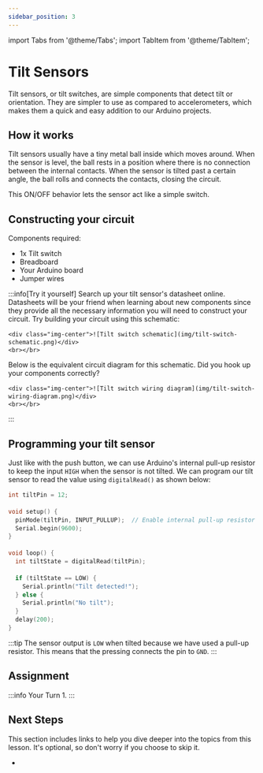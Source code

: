 ```yaml
---
sidebar_position: 3
---
```


import Tabs from '@theme/Tabs';
import TabItem from '@theme/TabItem';

# Tilt Sensors

Tilt sensors, or tilt switches, are simple components that detect tilt or orientation. They are simpler to use as compared to accelerometers, which makes them a quick and easy addition to our Arduino projects.

## How it works

Tilt sensors usually have a tiny metal ball inside which moves around. When the sensor is level, the ball rests in a position where there is no connection between the internal contacts. When the sensor is tilted past a certain angle, the ball rolls and connects the contacts, closing the circuit.

This ON/OFF behavior lets the sensor act like a simple switch. 

## Constructing your circuit

Components required:
- 1x Tilt switch
- Breadboard
- Your Arduino board
- Jumper wires

:::info[Try it yourself]
<Tabs>
  <TabItem value="problem" label="Problem">
    Search up your tilt sensor's datasheet online. Datasheets will be your friend when learning about new components since they provide all the necessary information you will need to construct your circuit. Try building your circuit using this schematic:
    
    <div class="img-center">![Tilt switch schematic](img/tilt-switch-schematic.png)</div>
    <br></br>
  </TabItem>
  <TabItem value="solution" label="Solution">
    Below is the equivalent circuit diagram for this schematic. Did you hook up your components correctly?

    <div class="img-center">![Tilt switch wiring diagram](img/tilt-switch-wiring-diagram.png)</div>
    <br></br>
  </TabItem>
</Tabs>
:::

## Programming your tilt sensor

Just like with the push button, we can use Arduino's internal pull-up resistor to keep the input `HIGH` when the sensor is not tilted. We can program our tilt sensor to read the value using `digitalRead()` as shown below:

```cpp
int tiltPin = 12;

void setup() {
  pinMode(tiltPin, INPUT_PULLUP);  // Enable internal pull-up resistor
  Serial.begin(9600);
}

void loop() {
  int tiltState = digitalRead(tiltPin);

  if (tiltState == LOW) {
    Serial.println("Tilt detected!");
  } else {
    Serial.println("No tilt");
  }
  delay(200);
}
```

:::tip
The sensor output is `LOW` when tilted because we have used a pull-up resistor. This means that the pressing connects the pin to `GND`.
:::

## Assignment 

:::info Your Turn
1. 
:::

## Next Steps

This section includes links to help you dive deeper into the topics from this lesson. It's optional, so don't worry if you choose to skip it.

- 